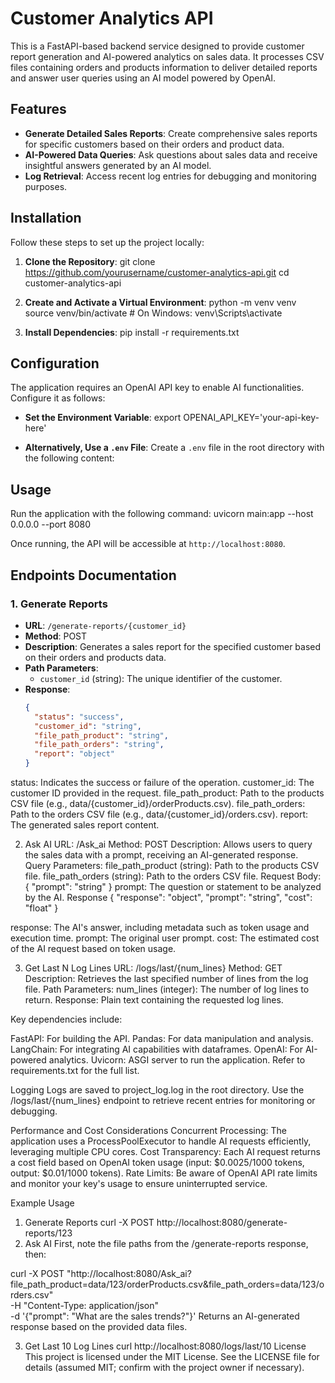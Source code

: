 # Customer Analytics API

This is a FastAPI-based backend service designed to provide customer report generation and AI-powered analytics on sales data. It processes CSV files containing orders and products information to deliver detailed reports and answer user queries using an AI model powered by OpenAI.

## Features

- **Generate Detailed Sales Reports**: Create comprehensive sales reports for specific customers based on their orders and product data.
- **AI-Powered Data Queries**: Ask questions about sales data and receive insightful answers generated by an AI model.
- **Log Retrieval**: Access recent log entries for debugging and monitoring purposes.

## Installation

Follow these steps to set up the project locally:

1. **Clone the Repository**:
git clone https://github.com/yourusername/customer-analytics-api.git
cd customer-analytics-api

2. **Create and Activate a Virtual Environment**:
python -m venv venv
source venv/bin/activate  # On Windows: venv\Scripts\activate

3. **Install Dependencies**:
pip install -r requirements.txt


## Configuration

The application requires an OpenAI API key to enable AI functionalities. Configure it as follows:

- **Set the Environment Variable**:
export OPENAI_API_KEY='your-api-key-here'

- **Alternatively, Use a `.env` File**:
Create a `.env` file in the root directory with the following content:


## Usage

Run the application with the following command:
uvicorn main:app --host 0.0.0.0 --port 8080


Once running, the API will be accessible at `http://localhost:8080`.

## Endpoints Documentation

### 1. Generate Reports

- **URL**: `/generate-reports/{customer_id}`
- **Method**: POST
- **Description**: Generates a sales report for the specified customer based on their orders and products data.
- **Path Parameters**:
  - `customer_id` (string): The unique identifier of the customer.
- **Response**:
  ```json
  {
    "status": "success",
    "customer_id": "string",
    "file_path_product": "string",
    "file_path_orders": "string",
    "report": "object"
  }
status: Indicates the success or failure of the operation.
customer_id: The customer ID provided in the request.
file_path_product: Path to the products CSV file (e.g., data/{customer_id}/orderProducts.csv).
file_path_orders: Path to the orders CSV file (e.g., data/{customer_id}/orders.csv).
report: The generated sales report content.

2. Ask AI
URL: /Ask_ai
Method: POST
Description: Allows users to query the sales data with a prompt, receiving an AI-generated response.
Query Parameters:
file_path_product (string): Path to the products CSV file.
file_path_orders (string): Path to the orders CSV file.
Request Body:
{
  "prompt": "string"
}
prompt: The question or statement to be analyzed by the AI.
Response
{
  "response": "object",
  "prompt": "string",
  "cost": "float"
}

response: The AI's answer, including metadata such as token usage and execution time.
prompt: The original user prompt.
cost: The estimated cost of the AI request based on token usage.

3. Get Last N Log Lines
URL: /logs/last/{num_lines}
Method: GET
Description: Retrieves the last specified number of lines from the log file.
Path Parameters:
num_lines (integer): The number of log lines to return.
Response: Plain text containing the requested log lines.

Key dependencies include:

FastAPI: For building the API.
Pandas: For data manipulation and analysis.
LangChain: For integrating AI capabilities with dataframes.
OpenAI: For AI-powered analytics.
Uvicorn: ASGI server to run the application.
Refer to requirements.txt for the full list.

Logging
Logs are saved to project_log.log in the root directory. Use the /logs/last/{num_lines} endpoint to retrieve recent entries for monitoring or debugging.

Performance and Cost Considerations
Concurrent Processing: The application uses a ProcessPoolExecutor to handle AI requests efficiently, leveraging multiple CPU cores.
Cost Transparency: Each AI request returns a cost field based on OpenAI token usage (input: $0.0025/1000 tokens, output: $0.01/1000 tokens).
Rate Limits: Be aware of OpenAI API rate limits and monitor your key's usage to ensure uninterrupted service.

Example Usage
1. Generate Reports
   curl -X POST http://localhost:8080/generate-reports/123
2. Ask AI
First, note the file paths from the /generate-reports response, then:

curl -X POST "http://localhost:8080/Ask_ai?file_path_product=data/123/orderProducts.csv&file_path_orders=data/123/orders.csv" \
     -H "Content-Type: application/json" \
     -d '{"prompt": "What are the sales trends?"}'
  Returns an AI-generated response based on the provided data files.

3. Get Last 10 Log Lines
   curl http://localhost:8080/logs/last/10
License
This project is licensed under the MIT License. See the LICENSE file for details (assumed MIT; confirm with the project owner if necessary).
